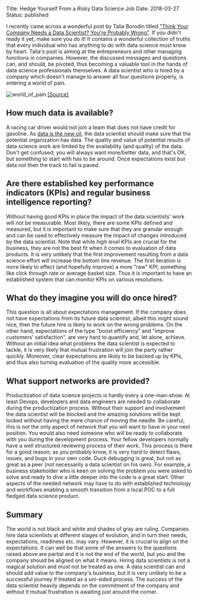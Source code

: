 Title: Hedge Yourself From a Risky Data Science Job
Date: 2018-03-27
Status: published

I recently came across a wonderful post by Talia Borodin titled ["Think Your Company Needs a Data Scientist? You're Probably Wrong"](https://www.entrepreneur.com/article/310505).
If you didn't ready it yet, make sure you do it!
It contains a wonderful collection of truths that every individual who has anything to do with data science must know by heart.
Talia's post is aiming at the entrepreneurs and other managing functions in companies.
However, the discussed messages and questions can, and should, be pivoted, thus becoming a valuable tool in the hands of data science professionals themselves.
A data scientist who is hired by a company which doesn't manage to answer all four questions properly, is entering a world of pain.

![world_of_pain]({static}/images/world_of_pain.jpg)
[[Source]](http://www.quickmeme.com/meme/3rrcmo/page/1/)

## How much data is available?

A racing car driver would not join a team that does not have credit for gasoline.
As [data is the new oil](https://www.economist.com/news/leaders/21721656-data-economy-demands-new-approach-antitrust-rules-worlds-most-valuable-resource), the data scientist should make sure that the potential organization has data.
The quality and value of potential results of data science work are limited by the availability (and quality) of the data.
Don't get confused; you will always want more/better data, and that's OK, but something to start with has to be around.
Once expectations exist but data not then the track to fail is paved.

## Are there established key performance indicators (KPIs) and regular business intelligence reporting?

Without having good KPIs in place the impact of the data scientists' work will not be measurable.
Most likely, there are some KPIs defined and measured, but it is important to make sure that they are granular enough and can be used to effectively measure the impact of changes introduced by the data scientist.
Note that while *high level* KPIs are crucial for the business, they are not the best fit when it comes to evaluation of data products.
It is very unlikely that the first improvement resulting from a data science effort will increase the bottom line revenue.
The first iteration is more likely to effect (and hopefully improve) a more "raw" KPI; something like click through rate or average basket size.
Thus it is important to have an established system that can monitor KPIs on various resolutions.

## What do they imagine you will do once hired?

This question is all about expectations management.
If the company does not have expectations from its future data scientist, albeit this might sound nice, then the future hire is likely to work on the wrong problems.
On the other hand, expectations of the type "boost efficiency" and "improve customers' satisfaction", are very hard to quantify and, let alone, achieve.
Without an initial idea what problems the data scientist is expected to tackle, it is very likely that mutual frustration will join the party rather quickly.
Moreover, clear expectations are likely to be backed up by KPIs, and thus also turning evaluation of the quality more accessible.

## What support networks are provided?

Productization of data science projects is hardly every a one-man-show.
At least Devops, developers and data engineers are needed to collaborate during the productization process.
Without their support and involvement the data scientist will be blocked and the amazing solutions will be kept locked without having the mere chance of moving the needle.
Be careful, this is not the only aspect of *network* that you will want to have in your next position.
You would also need someone who will be ready to collaborate with you during the development process.
Your fellow developers normally have a well structured reviewing process of their work.
This process is there for a good reason; as you probably know, it is very hard to detect flaws, issues, and bugs in your own code.
Duck debugging is great, but not as great as a peer (not necessarily a data scientist on his own).
For example, a business stakeholder who is keen on solving the problem you were asked to solve and ready to dive a little deeper into the code is a great start.
Other aspects of the needed network may have to do with established technology and workflows enabling a smooth transition from a local POC to a full fledged data science product.

## Summary

The world is not black and white and shades of gray are ruling.
Companies hire data scientists at different stages of evolution, and in turn their needs, expectations, readiness etc. may vary.
However, it is crucial to align on the expectations.
It can well be that some of the answers to the questions raised above are partial and it is not the end of the world, but you and the company should be aligned on what it means.
Hiring data scientists is not a magical solution and must not be treated as one.
A data scientist can and should add value to the company's business, but it is very unlikely to be a successful journey if treated as a uni-sided process.
The success of the data scientist heavily depends on the commitment of the company and without it mutual frustration is awaiting just around the corner.
